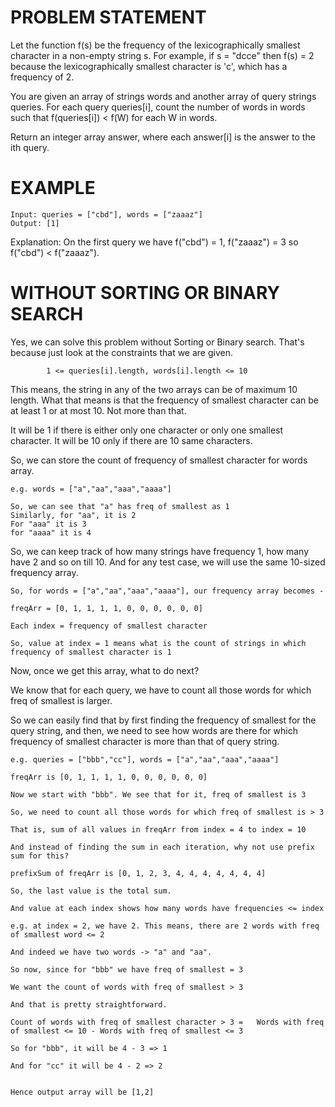 # PROBLEM STATEMENT

Let the function f(s) be the frequency of the lexicographically smallest character in a non-empty string s. For example, if s = "dcce" then f(s) = 2 because the lexicographically smallest character is 'c', which has a frequency of 2.

You are given an array of strings words and another array of query strings queries. For each query queries[i], count the number of words in words such that f(queries[i]) < f(W) for each W in words.

Return an integer array answer, where each answer[i] is the answer to the ith query.

# EXAMPLE

    Input: queries = ["cbd"], words = ["zaaaz"]
    Output: [1]

Explanation: On the first query we have f("cbd") = 1, f("zaaaz") = 3 so f("cbd") < f("zaaaz").


# WITHOUT SORTING OR BINARY SEARCH

Yes, we can solve this problem without Sorting or Binary search. That's because just look at the constraints that we are given. 

			1 <= queries[i].length, words[i].length <= 10
			
This means, the string in any of the two arrays can be of maximum 10 length. What that means is that the frequency of smallest character can be at least 1 or at most 10. Not more than that. 

It will be 1 if there is either only one character or only one smallest character. 
It will be 10 only if there are 10 same characters.


So, we can store the count of frequency of smallest character for words array.

	e.g. words = ["a","aa","aaa","aaaa"]

	So, we can see that "a" has freq of smallest as 1
	Similarly, for "aa", it is 2
	For "aaa" it is 3
	for "aaaa" it is 4

So, we can keep track of how many strings have frequency 1, how many have 2 and so on till 10. And for any test case, we will use the same 10-sized frequency array. 


	So, for words = ["a","aa","aaa","aaaa"], our frequency array becomes - 
	
	freqArr = [0, 1, 1, 1, 1, 0, 0, 0, 0, 0, 0]
	
	Each index = frequency of smallest character
	
	So, value at index = 1 means what is the count of strings in which frequency of smallest character is 1
	
	
Now, once we get this array, what to do next? 

We know that for each query, we have to count all those words for which freq of smallest is larger.

So we can easily find that by first finding the frequency of smallest for the query string, and then, we need to see how words are there for which frequency of smallest character is more than that of query string.

	e.g. queries = ["bbb","cc"], words = ["a","aa","aaa","aaaa"]
	
	freqArr is [0, 1, 1, 1, 1, 0, 0, 0, 0, 0, 0]
	
	Now we start with "bbb". We see that for it, freq of smallest is 3
	
	So, we need to count all those words for which freq of smallest is > 3
	
	That is, sum of all values in freqArr from index = 4 to index = 10
	
	And instead of finding the sum in each iteration, why not use prefix sum for this?
	
	prefixSum of freqArr is [0, 1, 2, 3, 4, 4, 4, 4, 4, 4, 4]
	
	So, the last value is the total sum.
	
	And value at each index shows how many words have frequencies <= index
	
	e.g. at index = 2, we have 2. This means, there are 2 words with freq of smallest word <= 2
	
	And indeed we have two words -> "a" and "aa".
	
	So now, since for "bbb" we have freq of smallest = 3
	
	We want the count of words with freq of smallest > 3
	
	And that is pretty straightforward.
	
	Count of words with freq of smallest character > 3 =   Words with freq of smallest <= 10 - Words with freq of smallest <= 3
	
	So for "bbb", it will be 4 - 3 => 1
	
	And for "cc" it will be 4 - 2 => 2
	
	
	Hence output array will be [1,2]
